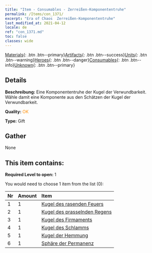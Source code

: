 ```yaml
---
title: "Item - Consumables - Zerreißen-Komponententruhe"
permalink: /Items/con_1371/
excerpt: "Era of Chaos  Zerreißen-Komponententruhe"
last_modified_at: 2021-04-12
locale: de
ref: "con_1371.md"
toc: false
classes: wide
---
```

 [Materials](/de/Items/){: .btn .btn--primary}[Artifacts](/de/Items/Artifacts/){: .btn .btn--success}[Units](/de/Items/Units/){: .btn .btn--warning}[Heroes](/de/Items/Heroes/){: .btn .btn--danger}[Consumables](/de/Items/Consumables/){: .btn .btn--info}[Unknown](/de/Items/Unknown/){: .btn .btn--primary}

## Details
 **Beschreibung:** Eine Komponententruhe der Kugel der Verwundbarkeit. Wähle damit eine Komponente aus den Schätzen der Kugel der Verwundbarkeit.

 **Quality:** <span style="color: #FF8C00">OK</span>

 **Type:** Gift

## Gather

  None

## This item contains:

 **Required Level to open:** 1

 You would need to choose 1 item from the list (0):

  | Nr | Amount |     Item    |
  |:---|:-------|:------------|
  | 1 | 1 | [Kugel des rasenden Feuers](/de/Items/art_172/) | 
  | 2 | 1 | [Kugel des prasselnden Regens](/de/Items/art_173/) | 
  | 3 | 1 | [Kugel des Firmaments](/de/Items/art_174/) | 
  | 4 | 1 | [Kugel des Schlamms](/de/Items/art_175/) | 
  | 5 | 1 | [Kugel der Hemmung](/de/Items/art_176/) | 
  | 6 | 1 | [Sphäre der Permanenz](/de/Items/art_177/) | 
